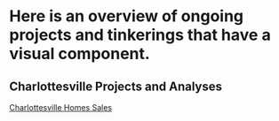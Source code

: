 # Here is an overview of ongoing projects and tinkerings that have a visual component. 

## Charlottesville Projects and Analyses
<a href="bw6xs.github.io/cville/sales_since_2017_less_than_2M.html">Charlottesville Homes Sales</a>

